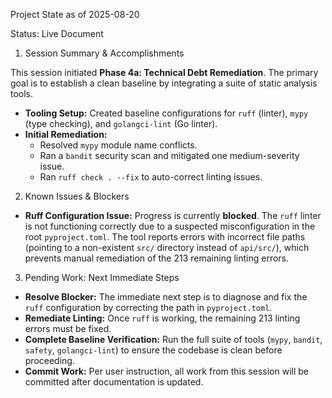 Project State as of 2025-08-20

Status: Live Document

1. Session Summary & Accomplishments

This session initiated **Phase 4a: Technical Debt Remediation**. The primary goal is to establish a clean baseline by integrating a suite of static analysis tools.

*   **Tooling Setup:** Created baseline configurations for `ruff` (linter), `mypy` (type checking), and `golangci-lint` (Go linter).
*   **Initial Remediation:**
    *   Resolved `mypy` module name conflicts.
    *   Ran a `bandit` security scan and mitigated one medium-severity issue.
    *   Ran `ruff check . --fix` to auto-correct linting issues.

2. Known Issues & Blockers

*   **Ruff Configuration Issue:** Progress is currently **blocked**. The `ruff` linter is not functioning correctly due to a suspected misconfiguration in the root `pyproject.toml`. The tool reports errors with incorrect file paths (pointing to a non-existent `src/` directory instead of `api/src/`), which prevents manual remediation of the 213 remaining linting errors.

3. Pending Work: Next Immediate Steps

*   **Resolve Blocker:** The immediate next step is to diagnose and fix the `ruff` configuration by correcting the path in `pyproject.toml`.
*   **Remediate Linting:** Once `ruff` is working, the remaining 213 linting errors must be fixed.
*   **Complete Baseline Verification:** Run the full suite of tools (`mypy`, `bandit`, `safety`, `golangci-lint`) to ensure the codebase is clean before proceeding.
*   **Commit Work:** Per user instruction, all work from this session will be committed after documentation is updated.

